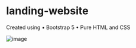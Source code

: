 # landing-website

Created using 
  • Bootstrap 5 
  • Pure HTML and CSS 

![image](https://github.com/Scratch-io/landing-website/assets/114133634/ad792dec-a59a-45dc-84e5-c683500e68a5)

